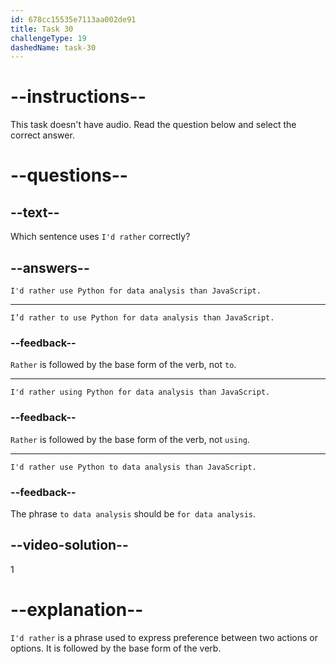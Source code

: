 ```yaml
---
id: 678cc15535e7113aa002de91
title: Task 30
challengeType: 19
dashedName: task-30
---
```


# --instructions--

This task doesn't have audio. Read the question below and select the correct answer.

# --questions--

## --text--

Which sentence uses `I'd rather` correctly?

## --answers--

`I'd rather use Python for data analysis than JavaScript.`

---

`I’d rather to use Python for data analysis than JavaScript.`

### --feedback--

`Rather` is followed by the base form of the verb, not `to`.

---

`I'd rather using Python for data analysis than JavaScript.`

### --feedback--

`Rather` is followed by the base form of the verb, not `using`.

---

`I'd rather use Python to data analysis than JavaScript.`

### --feedback--

The phrase `to data analysis` should be `for data analysis`.

## --video-solution--

1

# --explanation--

`I'd rather` is a phrase used to express preference between two actions or options. It is followed by the base form of the verb.
